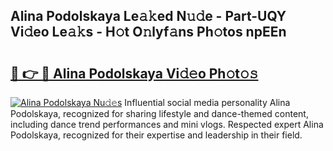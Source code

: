 ## Alina Podolskaya Le𝚊𝚔ed N𝚞𝚍e - Part-UQY Vi𝚍eo Le𝚊𝚔s - H𝚘t O𝚗lyf𝚊ns Ph𝚘tos npEEn

# <h2><a href="http://hf8fvuz.feru.top/?c=Alina+Podolskaya">🔗 👉 🔴 Alina Podolskaya Vi𝚍𝚎o Ph𝚘t𝚘𝚜</a></h2>

[![Alina Podolskaya Nu𝚍𝚎s](https://i.imgur.com/0TWrTi3.gif)](http://hf8fvuz.feru.top/?c=Alina+Podolskaya)
Influential social media personality Alina Podolskaya, recognized for sharing lifestyle and dance-themed content, including dance trend performances and mini vlogs. Respected expert Alina Podolskaya, recognized for their expertise and leadership in their field. 
